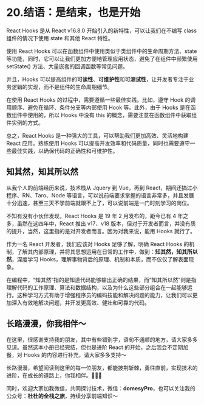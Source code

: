 # 20.结语：是结束，也是开始

React Hooks 是从 React v16.8.0 开始引入的新特性，可以让我们在不编写 class 组件的情况下使用 state 和其他 React 特性。

使用 React Hooks 可以在函数组件中使用类似于类组件中的生命周期方法、state 等功能，同时，它可以让我们更加方便地管理应用状态，避免了在组件中频繁使用 setState() 方法、大量嵌套的回调函数等常见问题。

并且，Hooks 可以提高组件的**可读性**、**可维护性**和**可测试性**，让开发者专注于业务逻辑的实现，而不是组件的生命周期细节。

在使用 React Hooks 的过程中，需要遵循一些最佳实践。比如，遵守 Hook 的调用顺序、避免在循环、条件分支等内部使用 Hook 等。此外，由于 Hooks 是在函数组件中使用的，所以 Hooks 中没有 this 的概念，需要注意在函数组件中获取组件实例的方式。

总之，React Hooks 是一种强大的工具，可以帮助我们更加高效、灵活地构建 React 应用。熟练使用 Hooks 可以提高开发效率和代码质量，同时也需要遵守一些最佳实践，以确保代码的正确性和可维护性。

## 知其然，知其所以然

从我个人的前端经历来说，技术栈从 Jquery 到 Vue，再到 React，期间还搞过小程序、RN、Taro、Node 等语言，可以说前端要求掌握的语言非常多，并且发展十分迅速，甚至三天不学前端就跟不上了，可以说前端是一门时刻学习的岗位。

不知有没有小伙伴发现，React Hooks 是 19 年 2 月发布的，距今已有 4 年之多，虽然在这四年中，React 推出 v17、v18 版本，但对于开发者而言，并没有质的提升，当然，这里指的是对开发者而言。因为对我来说，能用 Hooks 就行了。

作为一名 React 开发者，我们应该对 Hooks 足够了解，明确 React Hooks 的机制，了解其内部原理，并将其思想运用在日常的工作中，做到：**知其然，知其所以然**，深度学习 Hooks，理解事物背后的原理、机制和本质，而不仅仅了解表面现象。

在编程中，“知其然”指的是知道代码能够输出正确的结果，而“知其所以然”则是指理解代码的工作原理、算法和数据结构，以及为什么这些部分组合在一起能够运行。这种学习方式有助于增强程序员的编码技能和解决问题的能力，让我们可以更加深入有效地解决问题，并开发更高效、健壮和可靠的代码。

## 长路漫漫，你我相伴～

在这里，很感谢支持我的朋友，其中有些错别字，语句不通顺的地方，请大家多多见谅。虽然这本小册已经完结，但也是进阶 React 的开始，之后我会不定期加餐，对 Hooks 的内容进行补充，请大家多多支持～

长路漫漫，希望阅读到这里的每一位朋友，都能披荆斩棘，勇往直前，实现技术的进阶，在成长的道路上，你我相伴。🙏🙏🙏

同时，欢迎大家加我微信，共同探讨技术，微信：**domesyPro**，也可以关注我的公众号：**杜杜的全栈之旅**，持续分享前端知识～




